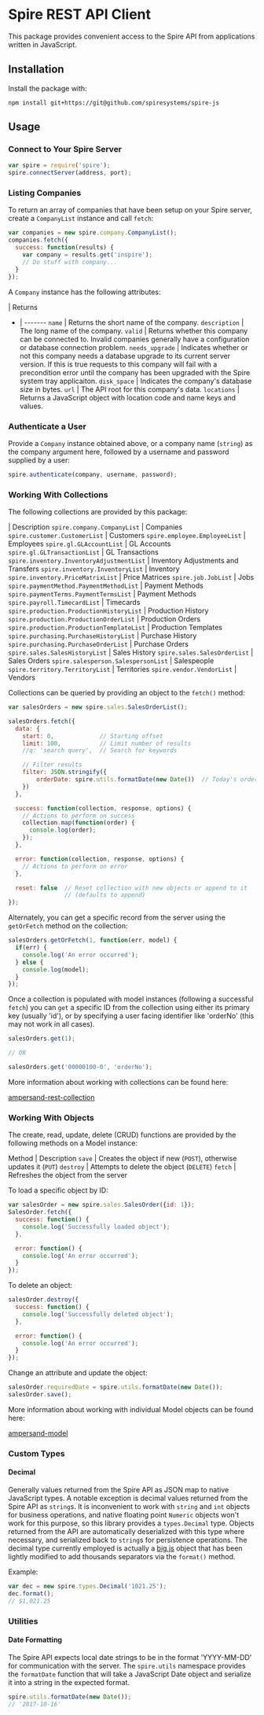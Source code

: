 # Spire REST API Client

This package provides convenient access to the Spire API from applications
written in JavaScript.

## Installation

Install the package with:

    npm install git+https://git@github.com/spiresystems/spire-js

## Usage

### Connect to Your Spire Server

```javascript
var spire = require('spire');
spire.connectServer(address, port);
```

### Listing Companies

To return an array of companies that have been setup on your Spire server,
create a `CompanyList` instance and call `fetch`:

```javascript
var companies = new spire.company.CompanyList();
companies.fetch({
  success: function(results) {
    var company = results.get('inspire');
    // Do stuff with company...
  }
});
```

A `Company` instance has the following attributes:

  | Returns
- | -------
`name` | Returns the short name of the company.
`description` | The long name of the company.
`valid` | Returns whether this company can be connected to. Invalid companies
generally have a configuration or database connection problem.
`needs_upgrade` | Indicates whether or not this company needs a database upgrade
to its current server version. If this is true requests to this company will
fail with a precondition error until the company has been upgraded with the
Spire system tray applicaiton.
`disk_space` | Indicates the company's database size in bytes.
`url` | The API root for this company's data.
`locations` | Returns a JavaScript object with location code and name keys and
values.

### Authenticate a User

Provide a `Company` instance obtained above, or a company name (`string`) as the
company argument here, followed by a username and password supplied by a user:

```javascript
spire.authenticate(company, username, password);
```

### Working With Collections

The following collections are provided by this package:

  | Description
`spire.company.CompanyList` | Companies
`spire.customer.CustomerList` | Customers
`spire.employee.EmployeeList` | Employees
`spire.gl.GLAccountList` | GL Accounts
`spire.gl.GLTransactionList` | GL Transactions
`spire.inventory.InventoryAdjustmentList` | Inventory Adjustments and Transfers
`spire.inventory.InventoryList` | Inventory
`spire.inventory.PriceMatrixList` | Price Matrices
`spire.job.JobList` | Jobs
`spire.paymentMethod.PaymentMethodList` | Payment Methods
`spire.paymentTerms.PaymentTermsList` | Payment Methods
`spire.payroll.TimecardList` | Timecards
`spire.production.ProductionHistoryList` | Production History
`spire.production.ProductionOrderList` | Production Orders
`spire.production.ProductionTemplateList` | Production Templates
`spire.purchasing.PurchaseHistoryList` | Purchase History
`spire.purchasing.PurchaseOrderList` | Purchase Orders
`spire.sales.SalesHistoryList` | Sales History
`spire.sales.SalesOrderList` | Sales Orders
`spire.salesperson.SalespersonList` | Salespeople
`spire.territory.TerritoryList` | Territories
`spire.vendor.VendorList` | Vendors

Collections can be queried by providing an object to the `fetch()` method:

```javascript
var salesOrders = new spire.sales.SalesOrderList();

salesOrders.fetch({
  data: {
    start: 0,             // Starting offset
    limit: 100,           // Limit number of results
    //q: 'search query',  // Search for keywords

    // Filter results
    filter: JSON.stringify({
        orderDate: spire.utils.formatDate(new Date())  // Today's orders
    })
  },

  success: function(collection, response, options) {
    // Actions to perform on success
    collection.map(function(order) {
      console.log(order);
    });
  },

  error: function(collection, response, options) {
    // Actions to perform on error
  },

  reset: false  // Reset collection with new objects or append to it
                // (defaults to append)
});
```

Alternately, you can get a specific record from the server using the
`getOrFetch` method on the collection:

```javascript
salesOrders.getOrFetch(1, function(err, model) {
  if(err) {
    console.log('An error occurred');
  } else {
    console.log(model);
  }
});
```

Once a collection is populated with model instances (following a successful
`fetch`) you can `get` a specific ID from the collection using either its
primary key (usually 'id'), or by specifying a user facing identifier like
'orderNo' (this may not work in all cases).

```javascript
salesOrders.get(1);

// OR

salesOrders.get('00000100-0', 'orderNo');
```

More information about working with collections can be found here:

[ampersand-rest-collection](https://ampersandjs.com/docs/#ampersand-rest-collection)

### Working With Objects

The create, read, update, delete (CRUD) functions are provided by the following
methods on a Model instance:

Method | Description
`save` | Creates the object if new (`POST`), otherwise updates it (`PUT`)
`destroy` | Attempts to delete the object (`DELETE`)
`fetch` | Refreshes the object from the server

To load a specific object by ID:

```javascript
var salesOrder = new spire.sales.SalesOrder({id: 1});
SalesOrder.fetch({
  success: function() {
    console.log('Successfully loaded object');
  },

  error: function() {
    console.log('An error occurred');
  }
});
```

To delete an object:

```javascript
salesOrder.destroy({
  success: function() {
    console.log('Successfully deleted object');
  },

  error: function() {
    console.log('An error occurred');
  }
});
```

Change an attribute and update the object:

```javascript
salesOrder.requiredDate = spire.utils.formatDate(new Date());
salesOrder.save();
```

More information about working with individual Model objects can be found here:

[ampersand-model](https://ampersandjs.com/docs/#ampersand-model)

### Custom Types

#### Decimal

Generally values returned from the Spire API as JSON map to native JavaScript
types. A notable exception is decimal values returned from the Spire API as
`string`s. It is inconvenient to work with `string` and `int` objects for
business operations, and native floating point `Numeric` objects won't work for
this purpose, so this library provides a `types.Decimal` type. Objects returned
from the API are automatically deserialized with this type where necessary, and
serialized back to `string`s for persistence operations. The decimal type
currently employed is actually a [big.js](http://mikemcl.github.io/big.js)
object that has been lightly modified to add thousands separators via the
`format()` method.

Example:

```javascript
var dec = new spire.types.Decimal('1021.25');
dec.format();
// $1,021.25
```

### Utilities

#### Date Formatting

The Spire API expects local date strings to be in the format 'YYYY-MM-DD' for
communication with the server. The `spire.utils` namespace provides the
`formatDate` function that will take a JavaScript Date object and serialize it
into a string in the expected format.

```javascript
spire.utils.formatDate(new Date());
// '2017-10-16'
```
